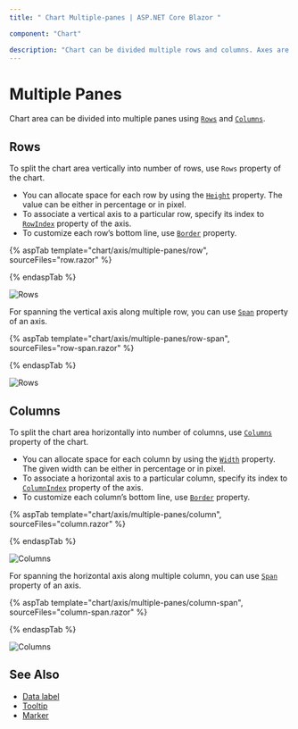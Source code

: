 ```yaml
---
title: " Chart Multiple-panes | ASP.NET Core Blazor "

component: "Chart"

description: "Chart can be divided multiple rows and columns. Axes are rendering based on row index or column index in pane."
---
```


# Multiple Panes

Chart area can be divided into multiple panes using [`Rows`](https://help.syncfusion.com/cr/blazor/Syncfusion.Blazor.Grids.GridEvents-1.html#Syncfusion_Blazor_Grids_GridEvents_1_OnActionBegin) and
[`Columns`](https://help.syncfusion.com/cr/blazor/).

## Rows

To split the chart area vertically into number of rows, use `Rows` property of the chart.

* You can allocate space for each row by using the [`Height`](https://help.syncfusion.com/cr/blazor/Syncfusion.Blazor.Charts.ChartRow.html#Syncfusion_Blazor_Charts_ChartRow_Height)
property. The value can be either in percentage or in pixel.
* To associate a vertical axis to a particular row, specify its index to
[`RowIndex`](https://help.syncfusion.com/cr/blazor/Syncfusion.Blazor.Charts.ChartAxis.html#Syncfusion_Blazor_Charts_ChartAxis_RowIndex) property of the axis.
* To customize each row’s bottom line, use [`Border`](https://help.syncfusion.com/cr/blazor/Syncfusion.Blazor.Charts.ChartRow.html#Syncfusion_Blazor_Charts_ChartRow_Border) property.

{% aspTab template="chart/axis/multiple-panes/row", sourceFiles="row.razor" %}

{% endaspTab %}

![Rows](images/multiple-panes/row.png)

For spanning the vertical axis along multiple row, you can use [`Span`](https://help.syncfusion.com/cr/blazor/Syncfusion.Blazor.Charts.ChartAxis.html#Syncfusion_Blazor_Charts_ChartAxis_Span) property of an axis.

{% aspTab template="chart/axis/multiple-panes/row-span", sourceFiles="row-span.razor" %}

{% endaspTab %}

![Rows](images/multiple-panes/row-span.png)

## Columns

To split the chart area horizontally into number of columns, use [`Columns`](https://help.syncfusion.com/cr/blazor/) property of the chart.

* You can allocate space for each column by using the [`Width`](https://help.syncfusion.com/cr/blazor/Syncfusion.Blazor.Charts.ChartColumn.html#Syncfusion_Blazor_Charts_ChartColumn_Width)
property. The given width can be either in percentage or in pixel.
* To associate a horizontal axis to a particular column, specify its index to
[`ColumnIndex`](https://help.syncfusion.com/cr/blazor/Syncfusion.Blazor.Charts.ChartAxis.html#Syncfusion_Blazor_Charts_ChartAxis_ColumnIndex) property of the axis.
* To customize each column’s bottom line, use [`Border`](https://help.syncfusion.com/cr/blazor/Syncfusion.Blazor.Charts.ChartColumn.html#Syncfusion_Blazor_Charts_ChartColumn_Border) property.

{% aspTab template="chart/axis/multiple-panes/column", sourceFiles="column.razor" %}

{% endaspTab %}

![Columns](images/multiple-panes/Column.png)

For spanning the horizontal axis along multiple column, you can use [`Span`](https://help.syncfusion.com/cr/blazor/Syncfusion.Blazor.Charts.ChartAxis.html#Syncfusion_Blazor_Charts_ChartAxis_Span) property of an axis.

{% aspTab template="chart/axis/multiple-panes/column-span", sourceFiles="column-span.razor" %}

{% endaspTab %}

![Columns](images/multiple-panes/Column-span.png)

## See Also

* [Data label](./data-labels)
* [Tooltip](./tool-tip)
* [Marker](./data-markers)